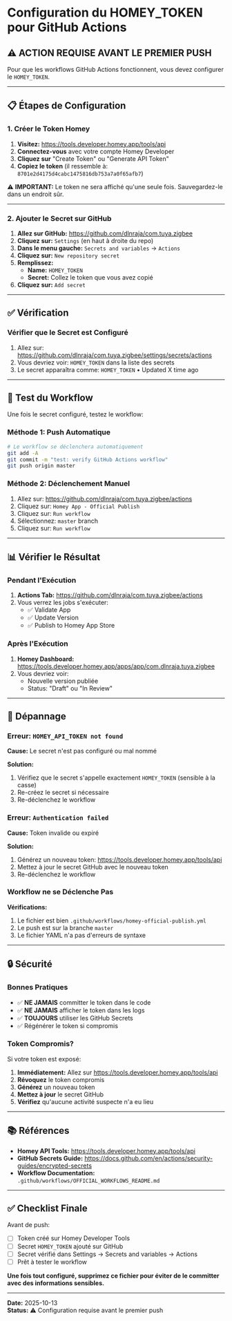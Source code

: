 # Configuration du HOMEY_TOKEN pour GitHub Actions

## ⚠️ ACTION REQUISE AVANT LE PREMIER PUSH

Pour que les workflows GitHub Actions fonctionnent, vous devez configurer le `HOMEY_TOKEN`.

---

## 📋 Étapes de Configuration

### 1. Créer le Token Homey

1. **Visitez:** https://tools.developer.homey.app/tools/api
2. **Connectez-vous** avec votre compte Homey Developer
3. **Cliquez sur** "Create Token" ou "Generate API Token"
4. **Copiez le token** (il ressemble à: `8701e2d4175d4cabc1475816db753a7a0f65afb7`)

⚠️ **IMPORTANT:** Le token ne sera affiché qu'une seule fois. Sauvegardez-le dans un endroit sûr.

---

### 2. Ajouter le Secret sur GitHub

1. **Allez sur GitHub:** https://github.com/dlnraja/com.tuya.zigbee
2. **Cliquez sur:** `Settings` (en haut à droite du repo)
3. **Dans le menu gauche:** `Secrets and variables` → `Actions`
4. **Cliquez sur:** `New repository secret`
5. **Remplissez:**
   - **Name:** `HOMEY_TOKEN`
   - **Secret:** Collez le token que vous avez copié
6. **Cliquez sur:** `Add secret`

---

## ✅ Vérification

### Vérifier que le Secret est Configuré

1. Allez sur: https://github.com/dlnraja/com.tuya.zigbee/settings/secrets/actions
2. Vous devriez voir: `HOMEY_TOKEN` dans la liste des secrets
3. Le secret apparaîtra comme: `HOMEY_TOKEN` • Updated X time ago

---

## 🚀 Test du Workflow

Une fois le secret configuré, testez le workflow:

### Méthode 1: Push Automatique

```bash
# Le workflow se déclenchera automatiquement
git add -A
git commit -m "test: verify GitHub Actions workflow"
git push origin master
```

### Méthode 2: Déclenchement Manuel

1. Allez sur: https://github.com/dlnraja/com.tuya.zigbee/actions
2. Cliquez sur: `Homey App - Official Publish`
3. Cliquez sur: `Run workflow`
4. Sélectionnez: `master` branch
5. Cliquez sur: `Run workflow`

---

## 📊 Vérifier le Résultat

### Pendant l'Exécution

1. **Actions Tab:** https://github.com/dlnraja/com.tuya.zigbee/actions
2. Vous verrez les jobs s'exécuter:
   - ✅ Validate App
   - ✅ Update Version
   - ✅ Publish to Homey App Store

### Après l'Exécution

1. **Homey Dashboard:** https://tools.developer.homey.app/apps/app/com.dlnraja.tuya.zigbee
2. Vous devriez voir:
   - Nouvelle version publiée
   - Status: "Draft" ou "In Review"

---

## 🐛 Dépannage

### Erreur: `HOMEY_API_TOKEN not found`

**Cause:** Le secret n'est pas configuré ou mal nommé

**Solution:**
1. Vérifiez que le secret s'appelle exactement `HOMEY_TOKEN` (sensible à la casse)
2. Re-créez le secret si nécessaire
3. Re-déclenchez le workflow

### Erreur: `Authentication failed`

**Cause:** Token invalide ou expiré

**Solution:**
1. Générez un nouveau token: https://tools.developer.homey.app/tools/api
2. Mettez à jour le secret GitHub avec le nouveau token
3. Re-déclenchez le workflow

### Workflow ne se Déclenche Pas

**Vérifications:**
1. Le fichier est bien `.github/workflows/homey-official-publish.yml`
2. Le push est sur la branche `master`
3. Le fichier YAML n'a pas d'erreurs de syntaxe

---

## 🔒 Sécurité

### Bonnes Pratiques

- ✅ **NE JAMAIS** committer le token dans le code
- ✅ **NE JAMAIS** afficher le token dans les logs
- ✅ **TOUJOURS** utiliser les GitHub Secrets
- ✅ Régénérer le token si compromis

### Token Compromis?

Si votre token est exposé:

1. **Immédiatement:** Allez sur https://tools.developer.homey.app/tools/api
2. **Révoquez** le token compromis
3. **Générez** un nouveau token
4. **Mettez à jour** le secret GitHub
5. **Vérifiez** qu'aucune activité suspecte n'a eu lieu

---

## 📚 Références

- **Homey API Tools:** https://tools.developer.homey.app/tools/api
- **GitHub Secrets Guide:** https://docs.github.com/en/actions/security-guides/encrypted-secrets
- **Workflow Documentation:** `.github/workflows/OFFICIAL_WORKFLOWS_README.md`

---

## ✅ Checklist Finale

Avant de push:

- [ ] Token créé sur Homey Developer Tools
- [ ] Secret `HOMEY_TOKEN` ajouté sur GitHub
- [ ] Secret vérifié dans Settings → Secrets and variables → Actions
- [ ] Prêt à tester le workflow

**Une fois tout configuré, supprimez ce fichier pour éviter de le committer avec des informations sensibles.**

---

**Date:** 2025-10-13  
**Status:** ⚠️ Configuration requise avant le premier push
